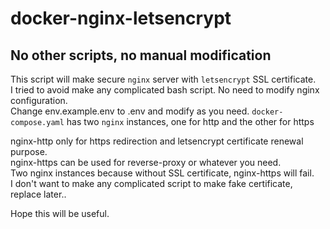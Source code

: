 # docker-nginx-letsencrypt
## No other scripts, no manual modification

This script will make secure `nginx` server with `letsencrypt` SSL certificate.   
I tried to avoid make any complicated bash script. No need to modify nginx configuration.   
Change env.example.env to .env and modify as you need.
`docker-compose.yaml` has two `nginx` instances, one for http and the other for https

nginx-http only for https redirection and letsencrypt certificate renewal purpose.   
nginx-https can be used for reverse-proxy or whatever you need.   
Two nginx instances because without SSL certificate, nginx-https will fail.   
I don't want to make any complicated script to make fake certificate, replace later..

Hope this will be useful.
